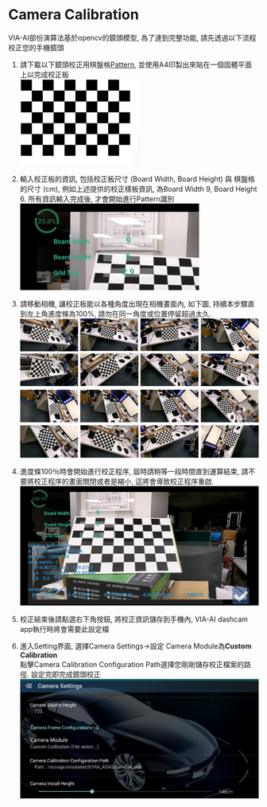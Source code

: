 Camera Calibration
=====

VIA-AI部份演算法基於opencv的鏡頭模型, 為了達到完整功能, 請先透過以下流程校正您的手機鏡頭

1. 請下載以下鏡頭校正用棋盤格[Pattern](https://docs.opencv.org/2.4/_downloads/pattern.png), 並使用A4印製出來貼在一個固體平面上以完成校正板<br>
    ![](./opencv_chessboard.png) 
2. 輸入校正板的資訊, 包括校正板尺寸 (Board Width, Board Height) 與 棋盤格的尺寸 (cm), 例如上述提供的校正樣板資訊, 為Board Width 9, Board Height 6.
   所有資訊輸入完成後, 才會開始進行Pattern識別<br>
    ![](./calibration_parameters.png) 
3. 請移動相機, 讓校正板能以各種角度出現在相機畫面內, 如下圖, 持續本步驟直到左上角進度條為100%, 請勿在同一角度或位置停留超過太久.<br>
    ![](./calibration_samples.png) 
    
4. 進度條100％時會開始進行校正程序, 屆時請稍等一段時間直到運算結束, 請不要將校正程序的畫面關閉或者是縮小, 這將會導致校正程序重啟.<br>
    ![](./calibration_result.png) 
5. 校正結束後請點選右下角按鈕, 將校正資訊儲存到手機內, VIA-AI dashcam app執行時將會需要此設定檔

6. 進入Setting界面, 選擇Camera Settings->設定 Camera Module為<b>Custom Calibration</b> <br>
   點擊Camera Calibration Configuration Path選擇您剛剛儲存校正檔案的路徑. 設定完即完成鏡頭校正<br>
    ![](./calibration_setting.png) 